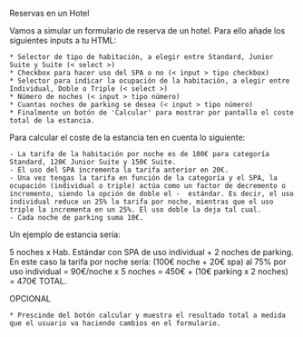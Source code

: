 Reservas en un Hotel

Vamos a simular un formulario de reserva de un hotel. Para ello añade los siguientes inputs a tu HTML:

    * Selector de tipo de habitación, a elegir entre Standard, Junior Suite y Suite (< select >)
    * Checkbox para hacer uso del SPA o no (< input > tipo checkbox)
    * Selector para indicar la ocupación de la habitación, a elegir entre Individual, Doble o Triple (< select >)
    * Número de noches (< input > tipo número)
    * Cuantas noches de parking se desea (< input > tipo número)
    * Finalmente un botón de 'Calcular' para mostrar por pantalla el coste total de la estancia.

Para calcular el coste de la estancia ten en cuenta lo siguiente:

    - La tarifa de la habitación por noche es de 100€ para categoría Standard, 120€ Junior Suite y 150€ Suite.
    - El uso del SPA incrementa la tarifa anterior en 20€.
    - Una vez tengas la tarifa en función de la categoría y el SPA, la ocupación (individual o triple) actúa como un factor de decremento o incremento, siendo la opción de doble el -  estándar. Es decir, el uso individual reduce un 25% la tarifa por noche, mientras que el uso triple la incrementa en un 25%. El uso doble la deja tal cual.
    - Cada noche de parking suma 10€.

Un ejemplo de estancia sería:

5 noches x Hab. Estándar con SPA de uso individual + 2 noches de parking. En este caso la tarifa por noche sería: (100€ noche + 20€ spa) al 75% por uso individual = 90€/noche x 5 noches = 450€ + (10€ parking x 2 noches) = 470€ TOTAL.

OPCIONAL

    * Prescinde del botón calcular y muestra el resultado total a medida que el usuario va haciendo cambios en el formulario.
